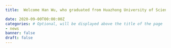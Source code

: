 ```yaml
---
title:  Welcome Han Wu, who graduated from Huazhong University of Science and Technology, to start his PhD in our group.

date: 2020-09-00T00:00:00Z
categories: # Optional, will be displayed above the title of the page
- news
banner: false
draft: false
---
```

